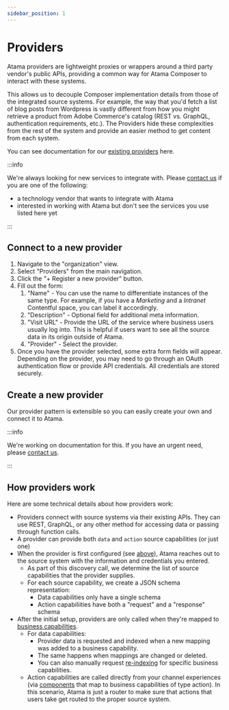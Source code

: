 ```yaml
---
sidebar_position: 1
---
```


# Providers
Atama providers are lightweight proxies or wrappers around a third party vendor's public APIs, providing a common way for Atama Composer to interact with these systems.

This allows us to decouple Composer implementation details from those of the integrated source systems. For example, the way that you'd fetch a list of blog posts from Wordpress is vastly different from how you might retrieve a product from Adobe Commerce's catalog (REST vs. GraphQL, authentication requirements, etc.). The Providers hide these complexities from the rest of the system and provide an easier method to get content from each system.

You can see documentation for our [existing providers](../../reference/providers/README.md) here.

:::info

We're always looking for new services to integrate with. Please [contact us](https://www.atama.co/contact-us) if you are one of the following:

* a technology vendor that wants to integrate with Atama
* interested in working with Atama but don't see the services you use listed here yet

:::

## Connect to a new provider
1. Navigate to the "organization" view.
2. Select "Providers" from the main navigation.
3. Click the "+ Register a new provider" button.
4. Fill out the form:
    1. "Name" - You can use the name to differentiate instances of the same type. For example, if you have a *Marketing* and a *Intranet* Contentful space, you can label it accordingly.
    2. "Description" - Optional field for additional meta information.
    3. "Visit URL" - Provide the URL of the service where business users usually log into. This is helpful if users want to see all the source data in its origin outside of Atama.
    4. "Provider" - Select the provider.
5. Once you have the provider selected, some extra form fields will appear. Depending on the provider, you may need to go through an OAuth authentication flow or provide API credentials. All credentials are stored securely.

## Create a new provider
Our provider pattern is extensible so you can easily create your own and connect it to Atama.

:::info

We're working on documentation for this. If you have an urgent need, please [contact us](https://www.atama.co/contact-us).

:::

## How providers work
Here are some technical details about how providers work:

* Providers connect with source systems via their existing APIs. They can use REST, GraphQL, or any other method for accessing data or passing through function calls.
* A provider can provide both `data` and `action` source capabilities (or just one)
* When the provider is first configured (see [above](#connect-to-a-new-provider)), Atama reaches out to the source system with the information and credentials you entered.
    * As part of this discovery call, we determine the list of source capabilities that the provider supplies.
    * For each source capability, we create a JSON schema representation:
        * Data capabilities only have a single schema
        * Action capabiliities have both a "request" and a "response" schema
* After the initial setup, providers are only called when they're mapped to [business capabilities](../business-capability.md).
    * For data capabilities:
        * Provider data is requested and indexed when a new mapping was added to a business capability.
        * The same happens when mappings are changed or deleted.
        * You can also manually request [re-indexing](../business-capability.md#refresh-business-capability-data) for specific business capabilities.
    * Action capabilities are called directly from your channel experiences (via [components](../../composer-studio/authoring-guides/component/index.md) that map to business capabilities of type action). In this scenario, Atama is just a router to make sure that actions that users take get routed to the proper source system.
